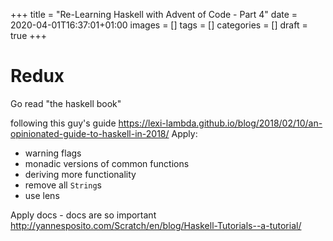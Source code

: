 +++
title = "Re-Learning Haskell with Advent of Code - Part 4"
date = 2020-04-01T16:37:01+01:00
images = []
tags = []
categories = []
draft = true
+++

# Redux

Go read "the haskell book"

following this guy's guide https://lexi-lambda.github.io/blog/2018/02/10/an-opinionated-guide-to-haskell-in-2018/
Apply:
- warning flags
- monadic versions of common functions
- deriving more functionality
- remove all `String`s
- use lens

Apply docs - docs are so important
http://yannesposito.com/Scratch/en/blog/Haskell-Tutorials--a-tutorial/


